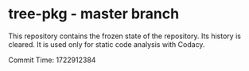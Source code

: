 # tree-pkg - master branch

This repository contains the frozen state of the repository.
Its history is cleared. It is used only for static code
analysis with Codacy.

Commit Time: 1722912384